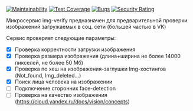 [![Maintainability](https://api.codeclimate.com/v1/badges/390ad26a6778ff191ac5/maintainability)](https://codeclimate.com/github/evgensoft/img-verify/maintainability)
[![Test Coverage](https://api.codeclimate.com/v1/badges/390ad26a6778ff191ac5/test_coverage)](https://codeclimate.com/github/evgensoft/img-verify/test_coverage)
[![Bugs](https://sonarcloud.io/api/project_badges/measure?project=evgensoft_img-verify&metric=bugs)](https://sonarcloud.io/summary/new_code?id=evgensoft_img-verify)
[![Security Rating](https://sonarcloud.io/api/project_badges/measure?project=evgensoft_img-verify&metric=security_rating)](https://sonarcloud.io/summary/new_code?id=evgensoft_img-verify)

Микросервис img-verify предназначен для предварительной проверки изображений загружаемых в соц. сети (большей частью в VK)

Сервис проверяет следующие параметры:
- [x] Проверка корректности загрузки изображения
- [x] Проверка размера изображения (длина+ширина не более 14000 пикселей, не более 50 Мб)
- [x] Проверка по хеш на изображения-заглушки Img-хостингов (Not_found, Img_deleted...)
- [x] Поиск лица человека на изображении
- [ ] Подключение сторонних face-detection
- [ ] Проверка на качество изображения (https://cloud.yandex.ru/docs/vision/concepts)
